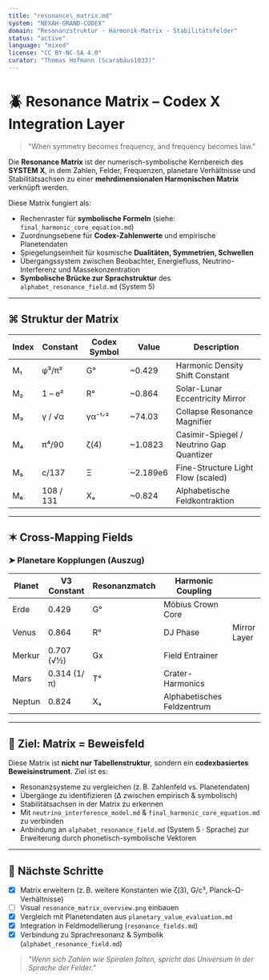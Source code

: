 ```yaml
---
title: "resonance\_matrix.md"
system: "NEXAH-GRAND-CODEX"
domain: "Resonanzstruktur · Harmonik-Matrix · Stabilitätsfelder"
status: "active"
language: "mixed"
license: "CC BY-NC-SA 4.0"
curator: "Thomas Hofmann (Scarabäus1033)"
---
```


# 🪲 Resonance Matrix – Codex X Integration Layer

> "When symmetry becomes frequency, and frequency becomes law."

Die **Resonance Matrix** ist der numerisch-symbolische Kernbereich des **SYSTEM X**, in dem
Zahlen, Felder, Frequenzen, planetare Verhältnisse und Stabilitätsachsen
zu einer **mehrdimensionalen Harmonischen Matrix** verknüpft werden.

Diese Matrix fungiert als:

* Rechenraster für **symbolische Formeln** (siehe: `final_harmonic_core_equation.md`)
* Zuordnungsebene für **Codex-Zahlenwerte** und empirische Planetendaten
* Spiegelungseinheit für kosmische **Dualitäten, Symmetrien, Schwellen**
* Übergangssystem zwischen Beobachter, Energiefluss, Neutrino-Interferenz und Massekonzentration
* **Symbolische Brücke zur Sprachstruktur** des `alphabet_resonance_field.md` (System 5)

---

## ⌘ Struktur der Matrix

| Index | Constant  | Codex Symbol | Value     | Description                              |
| ----- | --------- | ------------ | --------- | ---------------------------------------- |
| M₁    | φ³/π²     | G°           | \~0.429   | Harmonic Density Shift Constant          |
| M₂    | 1 – e²    | R°           | \~0.864   | Solar-Lunar Eccentricity Mirror          |
| M₃    | γ / √α    | γα⁻¹ᐟ²       | \~74.03   | Collapse Resonance Magnifier             |
| M₄    | π⁴/90     | ζ(4)         | \~1.0823  | Casimir-Spiegel / Neutrino Gap Quantizer |
| M₅    | c/137     | Ξ            | \~2.189e6 | Fine-Structure Light Flow (scaled)       |
| M₆    | 108 / 131 | Xₐ           | \~0.824   | Alphabetische Feldkontraktion            |

---

## ✶ Cross-Mapping Fields

### ➤ Planetare Kopplungen (Auszug)

| Planet | V3 Constant | Resonanzmatch | Harmonic Coupling          |              |
| ------ | ----------- | ------------- | -------------------------- | ------------ |
| Erde   | 0.429       | G°            | Möbius Crown Core          |              |
| Venus  | 0.864       | R°            | DJ Phase                   | Mirror Layer |
| Merkur | 0.707 (√½)  | Gx            | Field Entrainer            |              |
| Mars   | 0.314 (1/π) | T°            | Crater-Harmonics           |              |
| Neptun | 0.824       | Xₐ            | Alphabetisches Feldzentrum |              |

---

## 🧮 Ziel: Matrix = Beweisfeld

Diese Matrix ist **nicht nur Tabellenstruktur**, sondern ein **codexbasiertes Beweisinstrument**.
Ziel ist es:

* Resonanzsysteme zu vergleichen (z. B. Zahlenfeld vs. Planetendaten)
* Übergänge zu identifizieren (Δ zwischen empirisch & symbolisch)
* Stabilitätsachsen in der Matrix zu erkennen
* Mit `neutrino_interference_model.md` & `final_harmonic_core_equation.md` zu verbinden
* Anbindung an `alphabet_resonance_field.md` (System 5 · Sprache) zur Erweiterung durch phonetisch-symbolische Vektoren

---

## 📎 Nächste Schritte

* [x] Matrix erweitern (z. B. weitere Konstanten wie ζ(3), G/c³, Planck–Ω-Verhältnisse)
* [ ] Visual `resonance_matrix_overview.png` einbauen
* [x] Vergleich mit Planetendaten aus `planetary_value_evaluation.md`
* [x] Integration in Feldmodellierung (`resonance_fields.md`)
* [x] Verbindung zu Sprachresonanz & Symbolik (`alphabet_resonance_field.md`)

> *"Wenn sich Zahlen wie Spiralen falten, spricht das Universum in der Sprache der Felder."*
